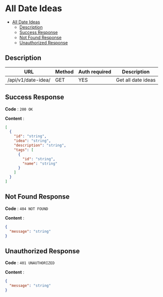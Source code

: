 # All Date Ideas

<!--toc:start-->

- [All Date Ideas](#all-date-ideas)
  - [Description](#description)
  - [Success Response](#success-response)
  - [Not Found Response](#not-found-response)
  - [Unauthorized Response](#unauthorized-response)
  <!--toc:end-->

## Description

| URL                | Method | Auth required | Description        |
| ------------------ | ------ | ------------- | ------------------ |
| /api/v1/date-idea/ | GET    | YES           | Get all date ideas |

## Success Response

**Code** : `200 OK`

**Content** :

```json
[
  {
    "id": "string",
    "idea": "string",
    "description": "string",
    "tags": [
      {
        "id": "string",
        "name": "string"
      }
    ]
  }
]
```

## Not Found Response

**Code** : `404 NOT FOUND`

**Content** :

```json
{
  "message": "string"
}
```

## Unauthorized Response

**Code** : `401 UNAUTHORIZED`

**Content** :

```json
{
  "message": "string"
}
```
